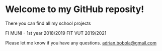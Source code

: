 # Welcome to my GitHub reposity!

There you can find all my school projects

FI MUNI - 1st year 2018/2019
FIT VUT 2019/2021

Please let me know if you have any questions.
adrian.bobola@gmail.com